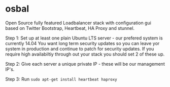 osbal
=====

Open Source fully featured Loadbalancer stack with configuration gui based on Twitter Bootstrap, Heartbeat, HA Proxy and stunnel.

Step 1:
Set up at least one plain Ubuntu LTS server - our prefered system is currently 14.04
You want long term security updates so you can leave yor system in production and continue to patch for security updates.
If you require high availabiltiy through out your stack you should set 2 of these up.

Step 2:
Give each server a unique private IP - these will be our management IP's.

Step 3: 
Run `sudo apt-get install heartbeat haproxy`
